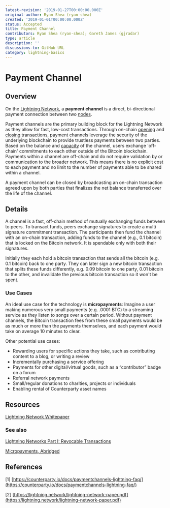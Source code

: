 ```yaml
---
latest-revision: '2019-01-27T00:00:00.000Z'
original-author: Ryan Shea (ryan-shea)
created: '2019-01-01T00:00:00.000Z'
status: Accepted
title: Payment Channel
contributors: Ryan Shea (ryan-shea); Gareth James (gjradar)
type: article
description: ''
discussions-to: GitHub URL
category: lightning-basics
---
```


# Payment Channel

## Overview

On the [Lightning Network](lightning-network.md), a **payment channel** is a direct, bi-directional payment connection between two [nodes](node.md).

Payment channels are the primary building block for the Lightning Network as they allow for fast, low-cost transactions. Through on-chain [opening](../channels/channel-opening.md) and [closing ](../channels/channel-closing.md)transactions, payment channels leverage the security of the underlying blockchain to provide trustless payments between two parties. Based on the balance and [capacity](../channels/channel-capacity.md) of the channel, users exchange 'off-chain' commitments to each other outside of the Bitcoin blockchain. Payments within a channel are off-chain and do not require validation by or communication to the broader network. This means there is no explicit cost to each payment and no limit to the number of payments able to be shared within a channel.

A payment channel can be closed by broadcasting an on-chain transaction agreed upon by both parties that finalizes the net balance transferred over the life of the channel.

## Details

A channel is a fast, off-chain method of mutually exchanging funds between to peers. To transact funds, peers exchange signatures to create a multi signature commitment transaction. The participants then fund the channel with an on-chain transaction, adding funds to the channel \(e.g., 0.1 bitcoin\) that is locked on the Bitcoin network. It is spendable only with both their signatures.

Initially they each hold a bitcoin transaction that sends all the bitcoin \(e.g. 0.1 bitcoin\) back to one party. They can later sign a new bitcoin transaction that splits these funds differently, e.g. 0.09 bitcoin to one party, 0.01 bitcoin to the other, and invalidate the previous bitcoin transaction so it won't be spent.

### Use Cases

An ideal use case for the technology is **micropayments**: Imagine a user making numerous very small payments \(e.g. .0001 BTC\) to a streaming service as they listen to songs over a certain period. Without payment channels, the Bitcoin transaction fees from these small payments would be as much or more than the payments themselves, and each payment would take on average 10 minutes to clear.

Other potential use cases:

* Rewarding users for specific actions they take, such as contributing content to a blog, or writing a review
* Incrementally purchasing a service offering
* Payments for other digital/virtual goods, such as a “contributor” badge on a forum
* Referral network payments
* Small/regular donations to charities, projects or individuals
* Enabling rental of Counterparty asset names

## Resources

[Lightning Network Whitepaper](https://lightning.network/lightning-network-paper.pdf)

### See also

[Lightning Networks Part I: Revocable Transactions](https://rusty.ozlabs.org/?p=450)

[Micropayments, Abridged](https://medium.com/radartech/micropayments-abridged-2f110302677c)

## References

\[1\] [https://counterparty.io/docs/paymentchannels-lightning-faq/](https://counterparty.io/docs/paymentchannels-lightning-faq/)

\[2\] [https://lightning.network/lightning-network-paper.pdf](https://lightning.network/lightning-network-paper.pdf)

